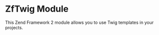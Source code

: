 ZfTwig Module
=============

This Zend Framework 2 module allows you to use Twig templates in your projects.


